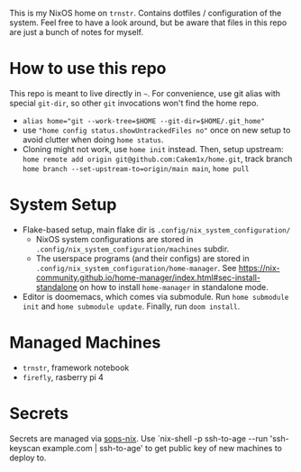 This is my NixOS home on `trnstr`. Contains dotfiles / configuration of the system.
Feel free to have a look around, but be aware that files in this repo are just a bunch of notes for myself.

How to use this repo
=====================
This repo is meant to live directly in `~`.
For convenience, use git alias with special `git-dir`, so other `git` invocations won't find the home repo.
- `alias home="git --work-tree=$HOME --git-dir=$HOME/.git_home"`
- use `"home config status.showUntrackedFiles no"` once on new setup to avoid clutter when doing `home status`.
- Cloning might not work, use `home init` instead. Then, setup upstream: `home remote add origin git@github.com:Cakem1x/home.git`, track branch `home branch --set-upstream-to=origin/main main`, `home pull`

System Setup
============
- Flake-based setup, main flake dir is `.config/nix_system_configuration/`
    - NixOS system configurations are stored in `.config/nix_system_configuration/machines` subdir.
    - The userspace programs (and their configs) are stored in `.config/nix_system_configuration/home-manager`. See https://nix-community.github.io/home-manager/index.html#sec-install-standalone on how to install `home-manager` in standalone mode.
- Editor is doomemacs, which comes via submodule. Run `home submodule init` and `home submodule update`. Finally, run `doom install`.

Managed Machines
===============
- `trnstr`, framework notebook
- `firefly`, rasberry pi 4

Secrets
=======
Secrets are managed via [sops-nix](https://github.com/Mic92/sops-nix).
Use `nix-shell -p ssh-to-age --run 'ssh-keyscan example.com | ssh-to-age' to get public key of new machines to deploy to.

